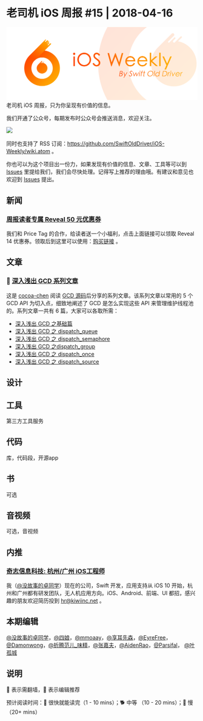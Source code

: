 # 老司机 iOS 周报 #15 | 2018-04-16

![ios-weekly](../assets/ios-weekly.png)
老司机 iOS 周报，只为你呈现有价值的信息。

我们开通了公众号，每期发布时公众号会推送消息，欢迎关注。

![](https://github.com/SwiftOldDriver/iOS-Weekly/blob/master/assets/qrcode_for_wechat.jpg?raw=true)

同时也支持了 RSS 订阅：https://github.com/SwiftOldDriver/iOS-Weekly/wiki.atom 。

你也可以为这个项目出一份力，如果发现有价值的信息、文章、工具等可以到 [Issues](https://github.com/SwiftOldDriver/iOS-Weekly/issues) 里提给我们，我们会尽快处理。记得写上推荐的理由哦。有建议和意见也欢迎到 [Issues](https://github.com/SwiftOldDriver/iOS-Weekly/issues) 提出。

## 新闻

### [周报读者专属 Reveal 50 元优惠券](https://h5.weidian.com/m/coupon/get.html?coupon_id=5618711&shop_id=457915687)

我们和 Price Tag 的合作，给读者送一个小福利，点击上面链接可以领取 Reveal 14 优惠券。领取后到这里可以使用：[购买链接](https://weidian.com/item.html?itemID=2264937860) 。


## 文章

### 🐢 [深入浅出 GCD 系列文章](http://cocoa-chen.github.io/2018/03/01/%E6%B7%B1%E5%85%A5%E6%B5%85%E5%87%BAGCD%E4%B9%8B%E5%9F%BA%E7%A1%80%E7%AF%87/)

这是 [cocoa-chen](https://github.com/cocoa-chen) 阅读 [GCD 源码](https://opensource.apple.com/tarballs/libdispatch/)后分享的系列文章。该系列文章以常用的 5 个 GCD API 为切入点，细致地阐述了 GCD 是怎么实现这些 API 来管理维护线程池的。系列文章一共有 6 篇，大家可以各取所需：

- [深入浅出 GCD 之基础篇](http://cocoa-chen.github.io/2018/03/01/%E6%B7%B1%E5%85%A5%E6%B5%85%E5%87%BAGCD%E4%B9%8B%E5%9F%BA%E7%A1%80%E7%AF%87/)
- [深入浅出 GCD 之 dispatch_queue](http://cocoa-chen.github.io/2018/03/05/%E6%B7%B1%E5%85%A5%E6%B5%85%E5%87%BAGCD%E4%B9%8Bdispatch_queue/)
- [深入浅出 GCD 之 dispatch_semaphore](http://cocoa-chen.github.io/2018/03/08/%E6%B7%B1%E5%85%A5%E6%B5%85%E5%87%BAGCD%E4%B9%8Bdispatch_semaphore/)
- [深入浅出 GCD 之dispatch_group](http://cocoa-chen.github.io/2018/03/12/%E6%B7%B1%E5%85%A5%E6%B5%85%E5%87%BAGCD%E4%B9%8Bdispatch_group/)
- [深入浅出 GCD 之 dispatch_once](http://cocoa-chen.github.io/2018/03/15/%E6%B7%B1%E5%85%A5%E6%B5%85%E5%87%BAGCD%E4%B9%8Bdispatch_once/)
- [深入浅出 GCD 之 dispatch_source](http://cocoa-chen.github.io/2018/03/19/%E6%B7%B1%E5%85%A5%E6%B5%85%E5%87%BAGCD%E4%B9%8Bdispatch_source/)


## 设计

## 工具

第三方工具服务

## 代码

库，代码段，开源app

## 书

可选

## 音视频

可选，音视频

## 内推

### [奇志信息科技: 杭州/广州 iOS工程师](https://www.lagou.com/jobs/3689131.html?source=pl&i=pl-4) 

我（[@没故事的卓同学](https://weibo.com/1926303682/profile)）现在的公司，Swift 开发，应用支持从 iOS 10 开始，杭州和广州都有研发团队，无人机应用方向。iOS、Android、前端、UI 都招，感兴趣的朋友欢迎简历投到 hr@kiwiinc.net 。

## 本期编辑

[@没故事的卓同学](https://weibo.com/1926303682/profile)，[@四娘](https://kemchenj.github.io)，[@mmoaay](https://weibo.com/u/1302422271)，[@享耳先森](https://github.com/iblacksun)，[@EyreFree](https://weibo.com/eyrefree777)，[@Damonwong](https://weibo.com/damonone)，[@折腾范儿_味精](http://weibo.com/agvicking)，[@张嘉夫](https://weibo.com/2949394297)，[@AidenRao](https://weibo.com/AidenRao)，[@Parsifal](https://weibo.com/parsifalchang)， [@叶孤城](https://weibo.com/u/1438670852)

## 说明

🚧 表示需翻墙，🌟 表示编辑推荐

预计阅读时间：🐎 很快就能读完（1 - 10 mins）；🐕 中等 （10 - 20 mins）；🐢 慢（20+ mins）